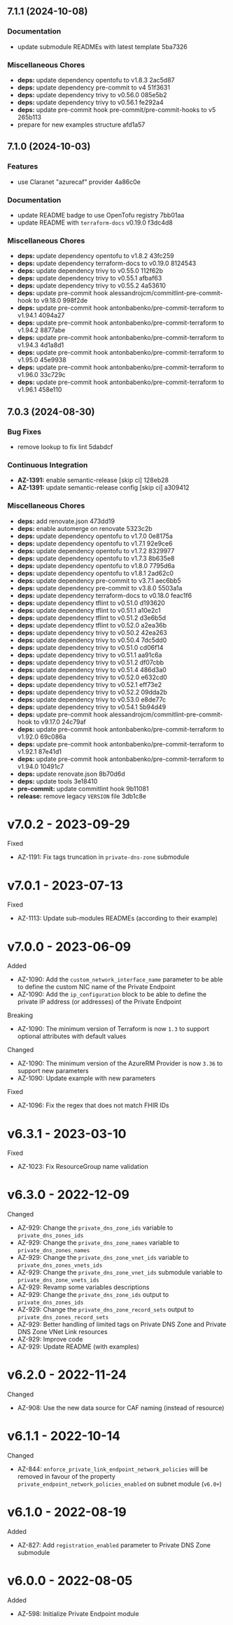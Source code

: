 ## 7.1.1 (2024-10-08)

### Documentation

* update submodule READMEs with latest template 5ba7326

### Miscellaneous Chores

* **deps:** update dependency opentofu to v1.8.3 2ac5d87
* **deps:** update dependency pre-commit to v4 51f3631
* **deps:** update dependency trivy to v0.56.0 085e5b2
* **deps:** update dependency trivy to v0.56.1 fe292a4
* **deps:** update pre-commit hook pre-commit/pre-commit-hooks to v5 265b113
* prepare for new examples structure afd1a57

## 7.1.0 (2024-10-03)

### Features

* use Claranet "azurecaf" provider 4a86c0e

### Documentation

* update README badge to use OpenTofu registry 7bb01aa
* update README with `terraform-docs` v0.19.0 f3dc4d8

### Miscellaneous Chores

* **deps:** update dependency opentofu to v1.8.2 43fc259
* **deps:** update dependency terraform-docs to v0.19.0 8124543
* **deps:** update dependency trivy to v0.55.0 112f62b
* **deps:** update dependency trivy to v0.55.1 afbaf63
* **deps:** update dependency trivy to v0.55.2 4a53610
* **deps:** update pre-commit hook alessandrojcm/commitlint-pre-commit-hook to v9.18.0 998f2de
* **deps:** update pre-commit hook antonbabenko/pre-commit-terraform to v1.94.1 4094a27
* **deps:** update pre-commit hook antonbabenko/pre-commit-terraform to v1.94.2 8877abe
* **deps:** update pre-commit hook antonbabenko/pre-commit-terraform to v1.94.3 4d1a8d1
* **deps:** update pre-commit hook antonbabenko/pre-commit-terraform to v1.95.0 45e9938
* **deps:** update pre-commit hook antonbabenko/pre-commit-terraform to v1.96.0 33c729c
* **deps:** update pre-commit hook antonbabenko/pre-commit-terraform to v1.96.1 458e110

## 7.0.3 (2024-08-30)

### Bug Fixes

* remove lookup to fix lint 5dabdcf

### Continuous Integration

* **AZ-1391:** enable semantic-release [skip ci] 128eb28
* **AZ-1391:** update semantic-release config [skip ci] a309412

### Miscellaneous Chores

* **deps:** add renovate.json 473dd19
* **deps:** enable automerge on renovate 5323c2b
* **deps:** update dependency opentofu to v1.7.0 0e8175a
* **deps:** update dependency opentofu to v1.7.1 92e9ce6
* **deps:** update dependency opentofu to v1.7.2 8329977
* **deps:** update dependency opentofu to v1.7.3 8b635e8
* **deps:** update dependency opentofu to v1.8.0 7795d6a
* **deps:** update dependency opentofu to v1.8.1 2ad62c0
* **deps:** update dependency pre-commit to v3.7.1 aec6bb5
* **deps:** update dependency pre-commit to v3.8.0 5503a1a
* **deps:** update dependency terraform-docs to v0.18.0 feac1f6
* **deps:** update dependency tflint to v0.51.0 d193620
* **deps:** update dependency tflint to v0.51.1 a10e2c1
* **deps:** update dependency tflint to v0.51.2 d3e6b5d
* **deps:** update dependency tflint to v0.52.0 a2ea36b
* **deps:** update dependency trivy to v0.50.2 42ea263
* **deps:** update dependency trivy to v0.50.4 7dc5dd0
* **deps:** update dependency trivy to v0.51.0 cd06f14
* **deps:** update dependency trivy to v0.51.1 aa91c6a
* **deps:** update dependency trivy to v0.51.2 df07cbb
* **deps:** update dependency trivy to v0.51.4 486d3a0
* **deps:** update dependency trivy to v0.52.0 e632cd0
* **deps:** update dependency trivy to v0.52.1 eff73e2
* **deps:** update dependency trivy to v0.52.2 09dda2b
* **deps:** update dependency trivy to v0.53.0 e8de77c
* **deps:** update dependency trivy to v0.54.1 5b94d49
* **deps:** update pre-commit hook alessandrojcm/commitlint-pre-commit-hook to v9.17.0 24c79af
* **deps:** update pre-commit hook antonbabenko/pre-commit-terraform to v1.92.0 69c086a
* **deps:** update pre-commit hook antonbabenko/pre-commit-terraform to v1.92.1 87e41d1
* **deps:** update pre-commit hook antonbabenko/pre-commit-terraform to v1.94.0 10491c7
* **deps:** update renovate.json 8b70d6d
* **deps:** update tools 3e18410
* **pre-commit:** update commitlint hook 9b11081
* **release:** remove legacy `VERSION` file 3db1c8e

# v7.0.2 - 2023-09-29

Fixed
  * AZ-1191: Fix tags truncation in `private-dns-zone` submodule

# v7.0.1 - 2023-07-13

Fixed
  * AZ-1113: Update sub-modules READMEs (according to their example)

# v7.0.0 - 2023-06-09

Added
  * AZ-1090: Add the `custom_network_interface_name` parameter to be able to define the custom NIC name of the Private Endpoint
  * AZ-1090: Add the `ip_configuration` block to be able to define the private IP address (or addresses) of the Private Endpoint

Breaking
  * AZ-1090: The minimum version of Terraform is now `1.3` to support optional attributes with default values

Changed
  * AZ-1090: The minimum version of the AzureRM Provider is now `3.36` to support new parameters
  * AZ-1090: Update example with new parameters

Fixed
  * AZ-1096: Fix the regex that does not match FHIR IDs

# v6.3.1 - 2023-03-10

Fixed
  * AZ-1023: Fix ResourceGroup name validation

# v6.3.0 - 2022-12-09

Changed
  * AZ-929: Change the `private_dns_zone_ids` variable to `private_dns_zones_ids`
  * AZ-929: Change the `private_dns_zone_names` variable to `private_dns_zones_names`
  * AZ-929: Change the `private_dns_zone_vnet_ids` variable to `private_dns_zones_vnets_ids`
  * AZ-929: Change the `private_dns_zone_vnet_ids` submodule variable to `private_dns_zone_vnets_ids`
  * AZ-929: Revamp some variables descriptions
  * AZ-929: Change the `private_dns_zone_ids` output to `private_dns_zones_ids`
  * AZ-929: Change the `private_dns_zone_record_sets` output to `private_dns_zones_record_sets`
  * AZ-929: Better handling of limited tags on Private DNS Zone and Private DNS Zone VNet Link resources
  * AZ-929: Improve code
  * AZ-929: Update README (with examples)

# v6.2.0 - 2022-11-24

Changed
  * AZ-908: Use the new data source for CAF naming (instead of resource)

# v6.1.1 - 2022-10-14

Changed
  * AZ-844: `enforce_private_link_endpoint_network_policies` will be removed in favour of the property `private_endpoint_network_policies_enabled` on subnet module (`v6.0+`)

# v6.1.0 - 2022-08-19

Added
  * AZ-827: Add `registration_enabled` parameter to Private DNS Zone submodule

# v6.0.0 - 2022-08-05

Added
  * AZ-598: Initialize Private Endpoint module
